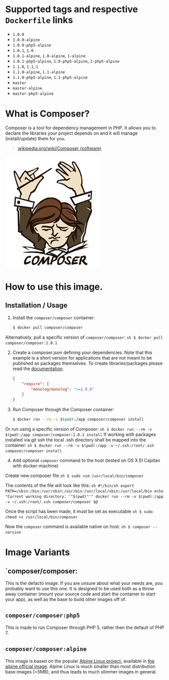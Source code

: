 # Supported tags and respective `Dockerfile` links

- `1.0.0`
- `1.0.0-alpine`
- `1.0.0-php5-alpine`
- `1.0.1`, `1.0`
- `1.0.1-alpine`, `1.0-alpine`, `1-alpine`
- `1.0.1-php5-alpine`, `1.0-php5-alpine`, `1-php5-alpine`
- `1.1.0`, `1.1`, `1`
- `1.1.0-alpine`, `1.1-alpine`
- `1.1.0-php5-alpine`, `1.1-php5-alpine`
- `master`
- `master-alpine`
- `master-php5-alpine`

# What is Composer?

Composer is a tool for dependency management in PHP. It allows you to declare the libraries your project depends on and it will manage (install/update) them for you.

> [wikipedia.org/wiki/Composer (software)](https://en.wikipedia.org/wiki/Composer_(software))

![Composer Logo](logo.png "Composer")

# How to use this image.

## Installation / Usage

1. Install the `composer/composer` container:

    ``` sh
    $ docker pull composer/composer
    ```

  Alternatively, pull a specific version of `composer/composer`:
    ``` sh
    $ docker pull composer/composer:1.0.1
    ```

2. Create a composer.json defining your dependencies. Note that this example is
a short version for applications that are not meant to be published as packages
themselves. To create libraries/packages please read the
[documentation](http://getcomposer.org/doc/02-libraries.md).

    ``` json
    {
        "require": {
            "monolog/monolog": ">=1.0.0"
        }
    }
    ```

3. Run Composer through the Composer container:

    ``` sh
    $ docker run --rm -v $(pwd):/app composer/composer install
    ```
  Or run using a specific version of Composer:
    ``` sh
    $ docker run --rm -v $(pwd):/app composer/composer:1.0.1 install
    ```
  If working with packages installed via git ssh the local .ssh directory shall be mapped into the container:
    ```sh
    $ docker run --rm -v $(pwd):/app -v ~/.ssh:/root/.ssh composer/composer install
    ```

4. Add optional `composer` command to the host (tested on OS X El Capitan with docker-machine)

  Create new composer file
    ```sh
    $ sudo vim /usr/local/bin/composer
    ```

  The contents of the file will look like this:
    ```sh
    #!/bin/sh
    export PATH=/sbin:/bin:/usr/sbin:/usr/bin:/usr/local/sbin:/usr/local/bin
    echo "Current working directory: '"$(pwd)"'"
    docker run --rm -v $(pwd):/app -v ~/.ssh:/root/.ssh composer/composer $@
    ```

  Once the script has been made, it must be set as executable
    ```sh
    $ sudo chmod +x /usr/local/bin/composer
    ```

  Now the `composer` command is available native on host:
    ```sh
    $ composer --version
    ```

# Image Variants

## `composer/composer:<version>

This is the defacto image. If you are unsure about what your needs are, you probably want to use this one. It is designed to be used both as a throw away container (mount your source code and start the container to start your app), as well as the base to build other images off of.

## `composer/composer:php5`

This is made to run Composer through PHP 5, rather then the default of PHP 7.

## `composer/composer:alpine`

This image is based on the popular [Alpine Linux project](http://alpinelinux.org/), available in [the alpine official image](https://hub.docker.com/_/alpine). Alpine Linux is much smaller than most distribution base images (~5MB), and thus leads to much slimmer images in general.
